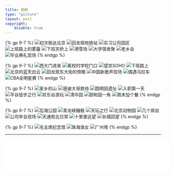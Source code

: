 ```yaml
---
title: 相册
type: "picture"
layout: post
copyright:
    disable: true
---
```

{% gp 9-7 %}
![初次抵达北京](https://raw.githubusercontent.com/gxcuizy/markdown/master/photos/2015-08-09.jpg "初次抵达北京（2015-08-09）")
![回龙观地铁站](https://raw.githubusercontent.com/gxcuizy/markdown/master/photos/2015-11-23.jpg "回龙观地铁站（2015-11-23）")
![实习公司园区](https://raw.githubusercontent.com/gxcuizy/markdown/master/photos/2015-11-24.jpg "实习公司园区（2015-11-24）")
![上班路上的雾霾](https://raw.githubusercontent.com/gxcuizy/markdown/master/photos/2015-12-01.jpg "上班路上的雾霾（2015-12-01）")
![下班天桥上](https://raw.githubusercontent.com/gxcuizy/markdown/master/photos/2015-12-04.jpg "下班天桥上（2015-12-04）")
![滑雪场](https://raw.githubusercontent.com/gxcuizy/markdown/master/photos/2015-12-13.jpg "滑雪场（2015-12-13）")
![大学宿舍聚](https://raw.githubusercontent.com/gxcuizy/markdown/master/photos/2015-12-28-01.jpg "大学宿舍聚（2015-12-28）")
![老乡会](https://raw.githubusercontent.com/gxcuizy/markdown/master/photos/2016-01-01.jpg "老乡会（2016-01-01）")
![毕业典礼现场](https://raw.githubusercontent.com/gxcuizy/markdown/master/photos/2016-06-27.jpg "毕业典礼现场（2016-06-27）")
{% endgp %}

{% gp 9-7 %}
![西大门进来](https://raw.githubusercontent.com/gxcuizy/markdown/master/photos/2016-06-28.jpg "西大门进来（2016-06-28）")
![离校时学校门口](https://raw.githubusercontent.com/gxcuizy/markdown/master/photos/2016-06-28-02.jpg "离校时学校门口（2016-06-28）")
![望京SOHO](https://raw.githubusercontent.com/gxcuizy/markdown/master/photos/2016-07-22.jpg "望京SOHO（2016-07-22）")
![下班路上](https://raw.githubusercontent.com/gxcuizy/markdown/master/photos/2016-07-27.jpg "下班路上（2016-07-27）")
![北京的蓝天白云](https://raw.githubusercontent.com/gxcuizy/markdown/master/photos/2016-08-25.jpg "北京的蓝天白云（2016-08-25）")
![回龙观东大街的傍晚](https://raw.githubusercontent.com/gxcuizy/markdown/master/photos/2016-09-03.jpg "回龙观东大街的傍晚（2016-09-03）")
![中国新歌声现场](https://raw.githubusercontent.com/gxcuizy/markdown/master/photos/2016-10-07.jpg "中国新歌声现场（2016-10-07）")
![偶遇马拉车](https://raw.githubusercontent.com/gxcuizy/markdown/master/photos/2016-10-30.jpg "偶遇马拉车（2016-10-30）")
![CBA全明星赛](https://raw.githubusercontent.com/gxcuizy/markdown/master/photos/2017-01-08.jpg "CBA全明星赛（2017-01-08）")
{% endgp %}

{% gp 9-7 %}
![家乡的山](https://raw.githubusercontent.com/gxcuizy/markdown/master/photos/2017-01-24.jpg "家乡的山（2017-01-24）")
![感谢大哥款待](https://raw.githubusercontent.com/gxcuizy/markdown/master/photos/2017-02-20.jpg "感谢大哥款待（2017-02-20）")
![圆明园遗址](https://raw.githubusercontent.com/gxcuizy/markdown/master/photos/2017-03-07.jpg "圆明园遗址（2017-03-07）")
![入职第一天](https://raw.githubusercontent.com/gxcuizy/markdown/master/photos/2017-03-14.jpg "入职第一天（2017-03-14）")
![平谷徒步之行](https://raw.githubusercontent.com/gxcuizy/markdown/master/photos/2017-04-01.jpg "平谷徒步之行（2017-04-01）")
![欢乐谷游玩](https://raw.githubusercontent.com/gxcuizy/markdown/master/photos/2017-04-15.jpg "欢乐谷游玩（2017-04-15）")
![清华园](https://raw.githubusercontent.com/gxcuizy/markdown/master/photos/2017-04-30.jpg "清华园（2017-04-30）")
![颐和园一角](https://raw.githubusercontent.com/gxcuizy/markdown/master/photos/2017-04-30-01.jpg "颐和园一角（2017-04-30）")
![周末加个餐](https://raw.githubusercontent.com/gxcuizy/markdown/master/photos/2017-06-11.jpg "周末加个餐（2017-06-11）")
{% endgp %}

{% gp 9-7 %}
![后海公园](https://raw.githubusercontent.com/gxcuizy/markdown/master/photos/2017-08-05.jpg "后海公园（2017-08-05）")
![青龙峡蹦极](https://raw.githubusercontent.com/gxcuizy/markdown/master/photos/2017-09-09.jpg "青龙峡蹦极（2017-09-09）")
![天坛之行](https://raw.githubusercontent.com/gxcuizy/markdown/master/photos/2017-10-04.jpg "天坛之行（2017-10-04）")
![北京动物园](https://raw.githubusercontent.com/gxcuizy/markdown/master/photos/2017-10-06.jpg "北京动物园（2017-10-06）")
![几个屌丝](https://raw.githubusercontent.com/gxcuizy/markdown/master/photos/2017-11-26.jpg "几个屌丝（2017-11-26）")
![公司年会现场](https://raw.githubusercontent.com/gxcuizy/markdown/master/photos/2018-01-26.jpg "公司年会现场（2018-01-26）")
![天通苑北日常](https://raw.githubusercontent.com/gxcuizy/markdown/master/photos/2018-03-12.jpg "天通苑北日常（2018-03-12）")
![十里堡远望](https://raw.githubusercontent.com/gxcuizy/markdown/master/photos/2018-07-15.jpg "十里堡远望（2018-07-15）")
![长城回望](https://raw.githubusercontent.com/gxcuizy/markdown/master/photos/2018-08-18.jpg "长城回望（2018-08-18）")
{% endgp %}

{% gp 9-7 %}
![毛主席纪念馆](https://raw.githubusercontent.com/gxcuizy/markdown/master/photos/2018-08-19.jpg "毛主席纪念馆（2018-08-19）")
![珠海渔女](https://raw.githubusercontent.com/gxcuizy/markdown/master/photos/2018-10-03.jpg "珠海渔女（2018-10-03）")
![广州塔](https://raw.githubusercontent.com/gxcuizy/markdown/master/photos/2018-10-04.jpg "广州塔（2018-10-04）")
{% endgp %}

*****************************************************

<iframe frameborder="no" border="0" marginwidth="0" marginheight="0" width=530 height=110 src="//music.163.com/outchain/player?type=0&id=2321983233&auto=0&height=90"></iframe>